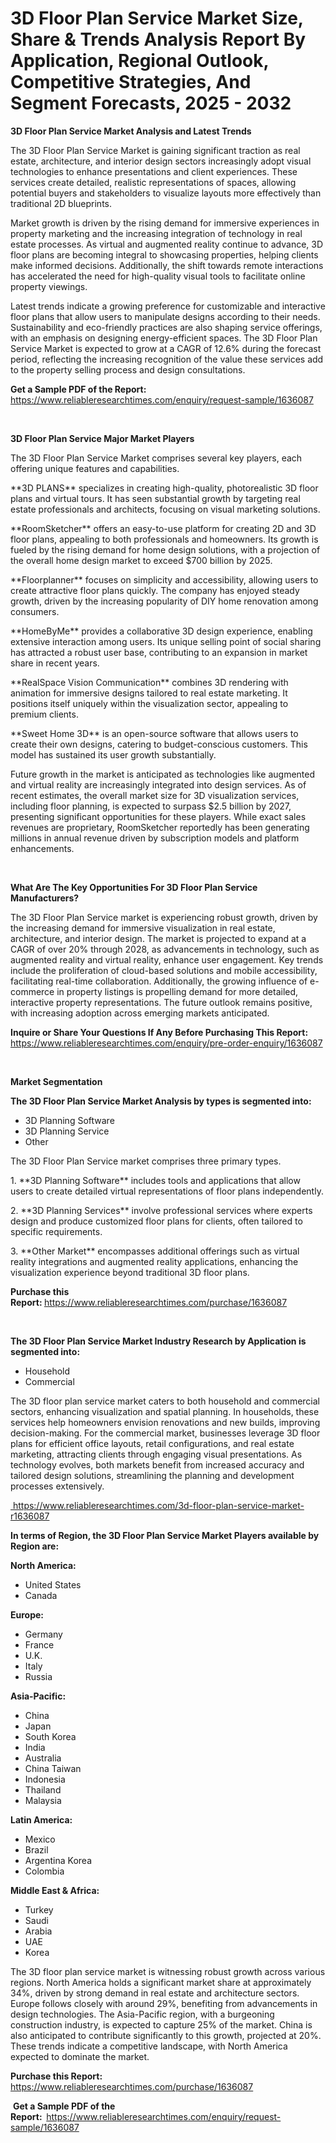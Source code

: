<p><h1>3D Floor Plan Service Market Size, Share & Trends Analysis Report By Application, Regional Outlook, Competitive Strategies, And Segment Forecasts, 2025 - 2032</h1></p><p><strong>3D Floor Plan Service Market Analysis and Latest Trends</strong></p>
<p><p>The 3D Floor Plan Service Market is gaining significant traction as real estate, architecture, and interior design sectors increasingly adopt visual technologies to enhance presentations and client experiences. These services create detailed, realistic representations of spaces, allowing potential buyers and stakeholders to visualize layouts more effectively than traditional 2D blueprints.</p><p>Market growth is driven by the rising demand for immersive experiences in property marketing and the increasing integration of technology in real estate processes. As virtual and augmented reality continue to advance, 3D floor plans are becoming integral to showcasing properties, helping clients make informed decisions. Additionally, the shift towards remote interactions has accelerated the need for high-quality visual tools to facilitate online property viewings.</p><p>Latest trends indicate a growing preference for customizable and interactive floor plans that allow users to manipulate designs according to their needs. Sustainability and eco-friendly practices are also shaping service offerings, with an emphasis on designing energy-efficient spaces. The 3D Floor Plan Service Market is expected to grow at a CAGR of 12.6% during the forecast period, reflecting the increasing recognition of the value these services add to the property selling process and design consultations.</p></p>
<p><strong>Get a Sample PDF of the Report:&nbsp;</strong> <a href="https://www.reliableresearchtimes.com/enquiry/request-sample/1636087?utm_campaign=2205&utm_medium=2&utm_source=Github&utm_content=ia&utm_term=19042025&utm_id=3d-floor-plan-service">https://www.reliableresearchtimes.com/enquiry/request-sample/1636087</a></p>
<p>&nbsp;</p>
<p><strong>3D Floor Plan Service Major Market Players</strong></p>
<p><p>The 3D Floor Plan Service Market comprises several key players, each offering unique features and capabilities. </p><p>**3D PLANS** specializes in creating high-quality, photorealistic 3D floor plans and virtual tours. It has seen substantial growth by targeting real estate professionals and architects, focusing on visual marketing solutions. </p><p>**RoomSketcher** offers an easy-to-use platform for creating 2D and 3D floor plans, appealing to both professionals and homeowners. Its growth is fueled by the rising demand for home design solutions, with a projection of the overall home design market to exceed $700 billion by 2025.</p><p>**Floorplanner** focuses on simplicity and accessibility, allowing users to create attractive floor plans quickly. The company has enjoyed steady growth, driven by the increasing popularity of DIY home renovation among consumers.</p><p>**HomeByMe** provides a collaborative 3D design experience, enabling extensive interaction among users. Its unique selling point of social sharing has attracted a robust user base, contributing to an expansion in market share in recent years.</p><p>**RealSpace Vision Communication** combines 3D rendering with animation for immersive designs tailored to real estate marketing. It positions itself uniquely within the visualization sector, appealing to premium clients.</p><p>**Sweet Home 3D** is an open-source software that allows users to create their own designs, catering to budget-conscious customers. This model has sustained its user growth substantially.</p><p>Future growth in the market is anticipated as technologies like augmented and virtual reality are increasingly integrated into design services. As of recent estimates, the overall market size for 3D visualization services, including floor planning, is expected to surpass $2.5 billion by 2027, presenting significant opportunities for these players. While exact sales revenues are proprietary, RoomSketcher reportedly has been generating millions in annual revenue driven by subscription models and platform enhancements.</p></p>
<p>&nbsp;</p>
<p><strong>What Are The Key Opportunities For 3D Floor Plan Service Manufacturers?</strong></p>
<p><p>The 3D Floor Plan Service market is experiencing robust growth, driven by the increasing demand for immersive visualization in real estate, architecture, and interior design. The market is projected to expand at a CAGR of over 20% through 2028, as advancements in technology, such as augmented reality and virtual reality, enhance user engagement. Key trends include the proliferation of cloud-based solutions and mobile accessibility, facilitating real-time collaboration. Additionally, the growing influence of e-commerce in property listings is propelling demand for more detailed, interactive property representations. The future outlook remains positive, with increasing adoption across emerging markets anticipated.</p></p>
<p><strong>Inquire or Share Your Questions If Any Before Purchasing This Report:</strong> <a href="https://www.reliableresearchtimes.com/enquiry/pre-order-enquiry/1636087?utm_campaign=2205&utm_medium=2&utm_source=Github&utm_content=ia&utm_term=19042025&utm_id=3d-floor-plan-service">https://www.reliableresearchtimes.com/enquiry/pre-order-enquiry/1636087</a></p>
<p>&nbsp;</p>
<p><strong>Market Segmentation</strong></p>
<p><strong>The 3D Floor Plan Service Market Analysis by types is segmented into:</strong></p>
<p><ul><li>3D Planning Software</li><li>3D Planning Service</li><li>Other</li></ul></p>
<p><p>The 3D Floor Plan Service market comprises three primary types. </p><p>1. **3D Planning Software** includes tools and applications that allow users to create detailed virtual representations of floor plans independently. </p><p>2. **3D Planning Services** involve professional services where experts design and produce customized floor plans for clients, often tailored to specific requirements. </p><p>3. **Other Market** encompasses additional offerings such as virtual reality integrations and augmented reality applications, enhancing the visualization experience beyond traditional 3D floor plans.</p></p>
<p><strong>Purchase this Report:&nbsp;</strong><a href="https://www.reliableresearchtimes.com/purchase/1636087?utm_campaign=2205&utm_medium=2&utm_source=Github&utm_content=ia&utm_term=19042025&utm_id=3d-floor-plan-service">https://www.reliableresearchtimes.com/purchase/1636087</a></p>
<p>&nbsp;</p>
<p><strong>The 3D Floor Plan Service Market Industry Research by Application is segmented into:</strong></p>
<p><ul><li>Household</li><li>Commercial</li></ul></p>
<p><p>The 3D floor plan service market caters to both household and commercial sectors, enhancing visualization and spatial planning. In households, these services help homeowners envision renovations and new builds, improving decision-making. For the commercial market, businesses leverage 3D floor plans for efficient office layouts, retail configurations, and real estate marketing, attracting clients through engaging visual presentations. As technology evolves, both markets benefit from increased accuracy and tailored design solutions, streamlining the planning and development processes extensively.</p></p>
<p><a href="https://www.reliableresearchtimes.com/3d-floor-plan-service-market-r1636087?utm_campaign=2205&utm_medium=2&utm_source=Github&utm_content=ia&utm_term=19042025&utm_id=3d-floor-plan-service">&nbsp;https://www.reliableresearchtimes.com/3d-floor-plan-service-market-r1636087</a></p>
<p><strong>In terms of Region, the 3D Floor Plan Service Market Players available by Region are:</strong></p>
<p>
    <p> <strong> North America: </strong>
        <ul>
            <li>United States</li>
            <li>Canada</li>
        </ul>
        </p> 
    <p> <strong> Europe: </strong>
        <ul>
            <li>Germany</li>
            <li>France</li>
            <li>U.K.</li>
            <li>Italy</li>
            <li>Russia</li>
        </ul>
        </p> 
    <p> <strong> Asia-Pacific: </strong>
        <ul>
            <li>China</li>
            <li>Japan</li>
            <li>South Korea</li>
            <li>India</li>
            <li>Australia</li>
            <li>China Taiwan</li>
            <li>Indonesia</li>
            <li>Thailand</li>
            <li>Malaysia</li>
        </ul>
        </p> 
    <p> <strong> Latin America: </strong>
        <ul>
            <li>Mexico</li>
            <li>Brazil</li>
            <li>Argentina Korea</li>
            <li>Colombia</li>
        </ul>
        </p> 
    <p> <strong> Middle East & Africa: </strong>
        <ul>
            <li>Turkey</li>
            <li>Saudi</li>
            <li>Arabia</li>
            <li>UAE</li>
            <li>Korea</li>
        </ul>
    </p>
    </p>
<p><p>The 3D floor plan service market is witnessing robust growth across various regions. North America holds a significant market share at approximately 34%, driven by strong demand in real estate and architecture sectors. Europe follows closely with around 29%, benefiting from advancements in design technologies. The Asia-Pacific region, with a burgeoning construction industry, is expected to capture 25% of the market. China is also anticipated to contribute significantly to this growth, projected at 20%. These trends indicate a competitive landscape, with North America expected to dominate the market.</p></p>
<p><strong>Purchase this Report: </strong><a href="https://www.reliableresearchtimes.com/purchase/1636087?utm_campaign=2205&utm_medium=2&utm_source=Github&utm_content=ia&utm_term=19042025&utm_id=3d-floor-plan-service">https://www.reliableresearchtimes.com/purchase/1636087</a></p>
<p>&nbsp;<strong>Get a Sample PDF of the Report:&nbsp;&nbsp;</strong><a href="https://www.reliableresearchtimes.com/enquiry/request-sample/1636087?utm_campaign=2205&utm_medium=2&utm_source=Github&utm_content=ia&utm_term=19042025&utm_id=3d-floor-plan-service">https://www.reliableresearchtimes.com/enquiry/request-sample/1636087</a></p>
<p><strong></strong></p>
<p><p></p><p></p><p></p></p>